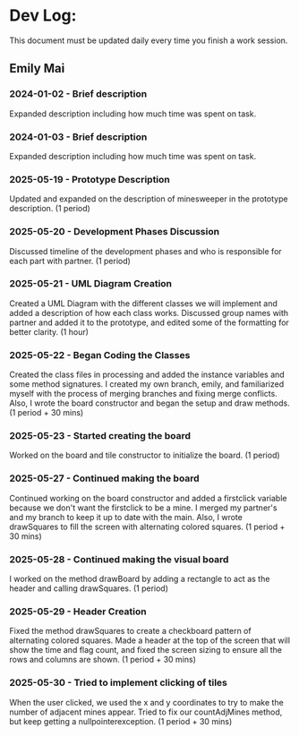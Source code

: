 # Dev Log:

This document must be updated daily every time you finish a work session.

## Emily Mai

### 2024-01-02 - Brief description
Expanded description including how much time was spent on task.

### 2024-01-03 - Brief description
Expanded description including how much time was spent on task.

### 2025-05-19 - Prototype Description
Updated and expanded on the description of minesweeper in the prototype description. (1 period)

### 2025-05-20 - Development Phases Discussion
Discussed timeline of the development phases and who is responsible for each part with partner. (1 period)

### 2025-05-21 - UML Diagram Creation
Created a UML Diagram with the different classes we will implement and added a description of how each class works. Discussed group names with partner and added it to the prototype, and edited some of the formatting for better clarity. (1 hour)

### 2025-05-22 - Began Coding the Classes
Created the class files in processing and added the instance variables and some method signatures. I created my own branch, emily, and familiarized myself with the process of merging branches and fixing merge conflicts. Also, I wrote the board constructor and began the setup and draw methods. (1 period + 30 mins)

### 2025-05-23 - Started creating the board
Worked on the board and tile constructor to initialize the board. (1 period)

### 2025-05-27 - Continued making the board
Continued working on the board constructor and added a firstclick variable because we don't want the firstclick to be a mine. I merged my partner's and my branch to keep it up to date with the main. Also, I wrote drawSquares to fill the screen with alternating colored squares. (1 period + 30 mins)

### 2025-05-28 - Continued making the visual board
I worked on the method drawBoard by adding a rectangle to act as the header and calling drawSquares. (1 period)

### 2025-05-29 - Header Creation
Fixed the method drawSquares to create a checkboard pattern of alternating colored squares. Made a header at the top of the screen that will show the time and flag count, and fixed the screen sizing to ensure all the rows and columns are shown. (1 period + 30 mins)

### 2025-05-30 - Tried to implement clicking of tiles
When the user clicked, we used the x and y coordinates to try to make the number of adjacent mines appear. Tried to fix our countAdjMines method, but keep getting a nullpointerexception. (1 period + 30 mins)
